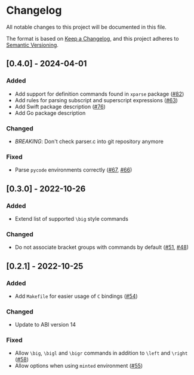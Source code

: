# Changelog

All notable changes to this project will be documented in this file.

The format is based on [Keep a Changelog](https://keepachangelog.com/en/1.0.0/),
and this project adheres to [Semantic Versioning](https://semver.org/spec/v2.0.0.html).

## [0.4.0] - 2024-04-01

### Added

- Add support for definition commands found in `xparse` package ([#82](https://github.com/latex-lsp/tree-sitter-latex/issues/82))
- Add rules for parsing subscript and superscript expressions ([#63](https://github.com/latex-lsp/tree-sitter-latex/pull/63))
- Add Swift package description ([#76](https://github.com/latex-lsp/tree-sitter-latex/pull/76))
- Add Go package description

### Changed

- _BREAKING_: Don't check parser.c into git repository anymore

### Fixed

- Parse `pycode` environments correctly ([#67](https://github.com/latex-lsp/tree-sitter-latex/pull/67), [#66](https://github.com/latex-lsp/tree-sitter-latex/issues/66))

## [0.3.0] - 2022-10-26

### Added

- Extend list of supported `\big` style commands

### Changed

- Do not associate bracket groups with commands by default ([#51](https://github.com/latex-lsp/tree-sitter-latex/pull/51), [#48](https://github.com/latex-lsp/tree-sitter-latex/issues/48))

## [0.2.1] - 2022-10-25

### Added

- Add `Makefile` for easier usage of `C` bindings ([#54](https://github.com/latex-lsp/tree-sitter-latex/pull/54))

### Changed

- Update to ABI version 14

### Fixed

- Allow `\big`, `\bigl` and `\bigr` commands in addition to `\left` and `\right` ([#58](https://github.com/latex-lsp/tree-sitter-latex/issues/58))
- Allow options when using `minted` environment ([#55](https://github.com/latex-lsp/tree-sitter-latex/issues/55))
